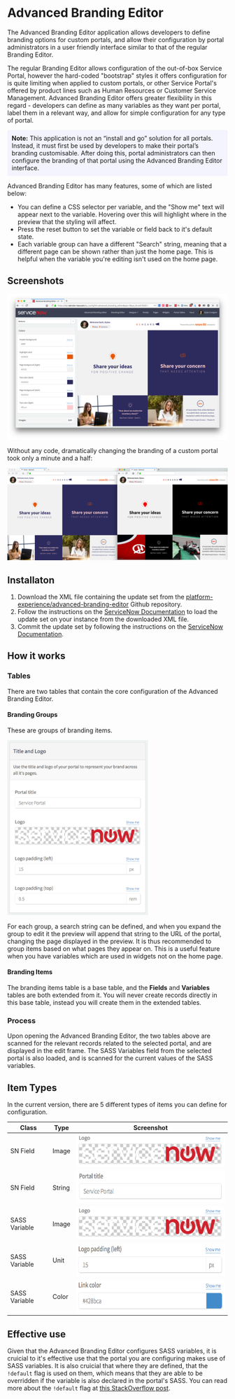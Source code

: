 Advanced Branding Editor
==================
The Advanced Branding Editor application allows developers to define branding options for custom portals, and allow their configuration by portal administrators in a user friendly interface similar to that of the regular Branding Editor.

The regular Branding Editor allows configuration of the out-of-box Service Portal, however the hard-coded "bootstrap" styles it offers configuration for is quite limiting when applied to custom portals, or other Service Portal's offered by product lines such as Human Resources or Customer Service Management. Advanced Branding Editor offers greater flexibility in this regard - developers can define as many variables as they want per portal, label them in a relevant way, and allow for simple configuration for any type of portal.

<div style="background-color: #f4f4ff; padding: 10px">
<strong>Note:</strong> This application is not an “install and go” solution for all portals. Instead, it must first be used by developers to make their portal’s branding customisable. After doing this, portal administrators can then configure the branding of that portal using the Advanced Branding Editor interface.
</div>

Advanced Branding Editor has many features, some of which are listed below:

- You can define a CSS selector per variable, and the "Show me" text will appear next to the variable. Hovering over this will highlight where in the preview that the styling will affect.
- Press the reset button to set the variable or field back to it's default state.
- Each variable group can have a different "Search" string, meaning that a different page can be shown rather than just the home page. This is helpful when the variable you're editing isn't used on the home page.

Screenshots
-------------------

<img src="images/screenshot.png">

Without any code, dramatically changing the branding of a custom portal took only a minute and a half:

<img src="images/comparison.png">

Installaton
-------------------
1. Download the XML file containing the update set from the [platform-experience/advanced-branding-editor](https://github.com/platform-experience/advanced-branding-editor) Github repository.
2. Follow the instructions on the [ServiceNow Documentation](https://docs.servicenow.com/bundle/london-application-development/page/build/system-update-sets/task/t_SaveAnUpdateSetAsAnXMLFile.html#t_SaveAnUpdateSetAsAnXMLFile) to load the update set on your instance from the downloaded XML file.
3. Commit the update set by following the instructions on the [ServiceNow Documentation](https://docs.servicenow.com/bundle/london-application-development/page/build/system-update-sets/task/t_CommitAnUpdateSet.html).

How it works
-------------------

### Tables
There are two tables that contain the core configuration of the Advanced Branding Editor.

#### Branding Groups

These are groups of branding items.

<img src="images/branding-group.png" height="400px">

For each group, a search string can be defined, and when you expand the group to edit it the preview will append that string to the URL of the portal, changing the page displayed in the preview. It is thus recommended to group items based on what pages they appear on.
 This is a useful feature when you have variables which are used in widgets not on the home page. 
 
#### Branding Items

The branding items table is a base table, and the **Fields** and **Variables** tables are both extended from it. You will never create records directly in this base table, instead you will create them in the extended tables.

### Process

Upon opening the Advanced Branding Editor, the two tables above are scanned for the relevant records related to the selected portal, and are displayed in the edit frame. The SASS Variables field from the selected portal is also loaded, and is scanned for the current values of the SASS variables.

Item Types
-------------------

In the current version, there are 5 different types of items you can define for configuration.

| Class    | Type   | Screenshot                            |
|----------|--------|---------------------------------------|
| SN Field    | Image  | <img src="images/field-image.png" height="75px">    |
| SN Field    | String | <img src="images/field-string.png" height="75px">   |
| SASS Variable | Image  | <img src="images/variable-image.png" height="75px"> |
| SASS Variable | Unit   | <img src="images/variable-unit.png" height="75px">  |
| SASS Variable | Color  | <img src="images/variable-color.png" height="75px"> |


Effective use
-------------------
Given that the Advanced Branding Editor configures SASS variables, it is cruicial to it's effective use that the portal you are configuring makes use of SASS variables. It is also cruicial that where they are defined, that the `!default` flag is used on them, which means that they are able to be overridden if the variable is also declared in the portal's SASS. You can read more about the `!default` flag at [this StackOverflow post](https://stackoverflow.com/questions/17089717/how-to-overwrite-scss-variables-when-compiling-to-css).